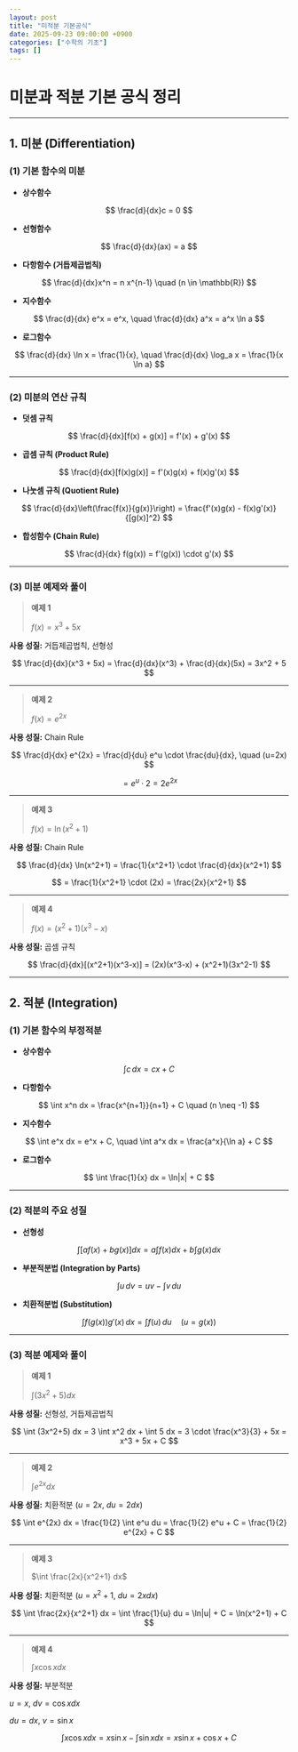 ```yaml
---
layout: post
title: "미적분 기본공식"
date: 2025-09-23 09:00:00 +0900
categories: ["수학의 기초"]
tags: []
---
```


# 미분과 적분 기본 공식 정리

---

## 1. 미분 (Differentiation)

### (1) 기본 함수의 미분

- **상수함수**  

$$
\frac{d}{dx}c = 0
$$

- **선형함수**  

$$
\frac{d}{dx}(ax) = a
$$

- **다항함수 (거듭제곱법칙)**  

$$
\frac{d}{dx}x^n = n x^{n-1} \quad (n \in \mathbb{R})
$$

- **지수함수**  

$$
\frac{d}{dx} e^x = e^x, 
\quad \frac{d}{dx} a^x = a^x \ln a
$$

- **로그함수**  

$$
\frac{d}{dx} \ln x = \frac{1}{x}, 
\quad \frac{d}{dx} \log_a x = \frac{1}{x \ln a}
$$

---

### (2) 미분의 연산 규칙

- **덧셈 규칙**  

$$
\frac{d}{dx}[f(x) + g(x)] = f'(x) + g'(x)
$$

- **곱셈 규칙 (Product Rule)**  

$$
\frac{d}{dx}[f(x)g(x)] = f'(x)g(x) + f(x)g'(x)
$$

- **나눗셈 규칙 (Quotient Rule)**  

$$
\frac{d}{dx}\left(\frac{f(x)}{g(x)}\right) 
= \frac{f'(x)g(x) - f(x)g'(x)}{[g(x)]^2}
$$

- **합성함수 (Chain Rule)**  

$$
\frac{d}{dx} f(g(x)) = f'(g(x)) \cdot g'(x)
$$

---

### (3) 미분 예제와 풀이

> **예제 1**   
> 
> $f(x) = x^3 + 5x$

**사용 성질:** 거듭제곱법칙, 선형성  
  
$$
\frac{d}{dx}(x^3 + 5x) = \frac{d}{dx}(x^3) + \frac{d}{dx}(5x)
= 3x^2 + 5
$$

---

> **예제 2**  
>  
> $f(x) = e^{2x}$

**사용 성질:** Chain Rule  
  
$$
\frac{d}{dx} e^{2x} = \frac{d}{du} e^u \cdot \frac{du}{dx}, \quad (u=2x)
$$  

$$
= e^u \cdot 2 = 2e^{2x}
$$

---

> **예제 3**  
>  
> $f(x) = \ln(x^2+1)$

**사용 성질:** Chain Rule  
  
$$
\frac{d}{dx} \ln(x^2+1) = \frac{1}{x^2+1} \cdot \frac{d}{dx}(x^2+1)
$$  

$$
= \frac{1}{x^2+1} \cdot (2x) = \frac{2x}{x^2+1}
$$

---

> **예제 4**  
>  
> $f(x) = (x^2+1)(x^3-x)$

**사용 성질:** 곱셈 규칙  
  
$$
\frac{d}{dx}[(x^2+1)(x^3-x)] = (2x)(x^3-x) + (x^2+1)(3x^2-1)
$$

---

## 2. 적분 (Integration)

### (1) 기본 함수의 부정적분

- **상수함수**  

$$
\int c \, dx = cx + C
$$

- **다항함수**  

$$
\int x^n dx = \frac{x^{n+1}}{n+1} + C \quad (n \neq -1)
$$

- **지수함수**  

$$
\int e^x dx = e^x + C, 
\quad \int a^x dx = \frac{a^x}{\ln a} + C
$$

- **로그함수**  

$$
\int \frac{1}{x} dx = \ln|x| + C
$$

---

### (2) 적분의 주요 성질

- **선형성**  

$$
\int [af(x) + bg(x)] dx = a \int f(x) dx + b \int g(x) dx
$$

- **부분적분법 (Integration by Parts)**  

$$
\int u \, dv = uv - \int v \, du
$$

- **치환적분법 (Substitution)**  

$$
\int f(g(x)) g'(x)\, dx = \int f(u)\, du \quad (u = g(x))
$$

---

### (3) 적분 예제와 풀이

> **예제 1**  
>  
> $\int (3x^2+5) dx$

**사용 성질:** 선형성, 거듭제곱법칙  
  
$$
\int (3x^2+5) dx = 3 \int x^2 dx + \int 5 dx
= 3 \cdot \frac{x^3}{3} + 5x = x^3 + 5x + C
$$

---

> **예제 2**  
>  
> $\int e^{2x} dx$

**사용 성질:** 치환적분 ($u=2x, \ du=2dx$)  
  
$$
\int e^{2x} dx = \frac{1}{2} \int e^u du = \frac{1}{2} e^u + C
= \frac{1}{2} e^{2x} + C
$$

---

> **예제 3**  
>  
> $\int \frac{2x}{x^2+1} dx$

**사용 성질:** 치환적분 ($u=x^2+1, \ du=2x dx$)  
  
$$
\int \frac{2x}{x^2+1} dx = \int \frac{1}{u} du
= \ln|u| + C = \ln(x^2+1) + C
$$

---

> **예제 4**  
>  
> $\int x \cos x dx$

**사용 성질:** 부분적분  
  
$u = x, \ dv = \cos x dx$  
  
$du = dx, \ v = \sin x$  
  
$$
\int x \cos x dx = x \sin x - \int \sin x dx
= x \sin x + \cos x + C
$$
